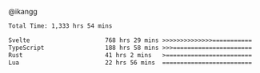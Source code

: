 @ikangg
<!--START_SECTION:waka-->

```txt
Total Time: 1,333 hrs 54 mins

Svelte                     768 hrs 29 mins >>>>>>>>>>>>>>===========   56.85 %
TypeScript                 188 hrs 58 mins >>>======================   13.98 %
Rust                       41 hrs 2 mins   >========================   03.04 %
Lua                        22 hrs 56 mins  =========================   01.70 %
```

<!--END_SECTION:waka-->
